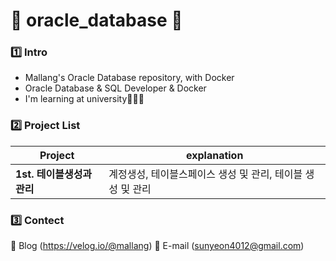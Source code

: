 # 💾 oracle_database 💾

### 1️⃣ Intro
- Mallang's Oracle Database repository, with Docker
- Oracle Database & SQL Developer & Docker
- I'm learning at university👩🏻‍🎓

### 2️⃣ Project List
|Project|explanation|
|---|---|
|**1st. 테이블생성과관리**|계정생성, 테이블스페이스 생성 및 관리, 테이블 생성 및 관리|

### 3️⃣ Contect
💌 Blog (https://velog.io/@mallang)
💌 E-mail (sunyeon4012@gmail.com)
